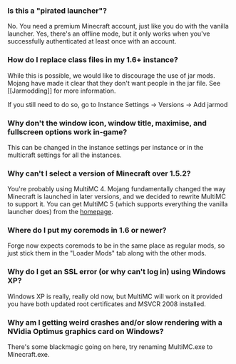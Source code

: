 ### Is this a "pirated launcher"?
No. You need a premium Minecraft account, just like you do with the vanilla launcher. Yes, there's an offline mode, but it only works when you've successfully authenticated at least once with an account.

### How do I replace class files in my 1.6+ instance?
While this is possible, we would like to discourage the use of jar mods. Mojang have made it clear that they don't want people in the jar file. See [[Jarmodding]] for more information.

If you still need to do so, go to Instance Settings -> Versions -> Add jarmod

### Why don't the window icon, window title, maximise, and fullscreen options work in-game?
This can be changed in the instance settings per instance or in the multicraft settings for all the instances.

### Why can't I select a version of Minecraft over 1.5.2?
You're probably using MultiMC 4. Mojang fundamentally changed the way Minecraft is launched in later versions, and we decided to rewrite MultiMC to support it. You can get MultiMC 5 (which supports everything the vanilla launcher does) from the [homepage](http://multimc.org/).

### Where do I put my coremods in 1.6 or newer?
Forge now expects coremods to be in the same place as regular mods, so just stick them in the "Loader Mods" tab along with the other mods.

### Why do I get an SSL error (or why can't log in) using Windows XP?
Windows XP is really, really old now, but MultiMC will work on it provided you have both updated root certificates and MSVCR 2008 installed.

### Why am I getting weird crashes and/or slow rendering with a NVidia Optimus graphics card on Windows?
There's some blackmagic going on here, try renaming MultiMC.exe to Minecraft.exe.